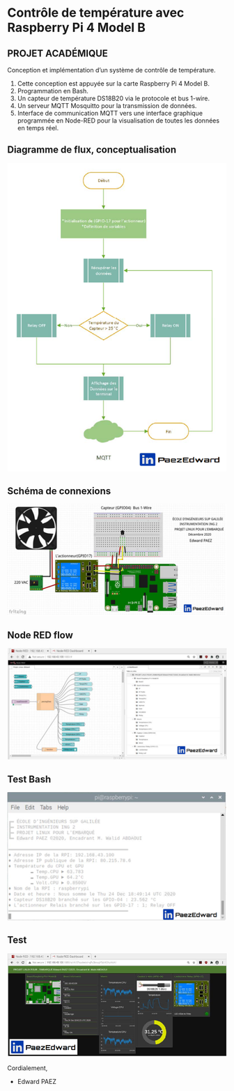 # Contrôle de température avec Raspberry Pi 4 Model B

## PROJET ACADÉMIQUE 
Conception et implémentation d’un système de contrôle de température.

1. Cette conception est appuyée sur la carte Raspberry Pi 4 Model B.
2. Programmation en Bash.
3. Un capteur de température DS18B20 via le protocole et bus 1-wire.
4. Un serveur MQTT Mosquitto pour la transmission de données.
5. Interface de communication MQTT vers une interface graphique programmée en Node-RED pour la visualisation de toutes les données en temps réel.

## Diagramme de flux, conceptualisation
![Preview](https://github.com/PaezEdward/Controle-de-temperature-Raspberry-Pi-4/blob/main/img/Diagramme%20de%20Flux.png)

## Schéma de connexions
![Preview](https://github.com/PaezEdward/Controle-de-temperature-Raspberry-Pi-4/blob/main/img/schema_electrique.png)

## Node RED flow
![Preview](https://github.com/PaezEdward/Controle-de-temperature-Raspberry-Pi-4/blob/main/img/Node_RED_flow.png)

## Test Bash
![Preview](https://github.com/PaezEdward/Controle-de-temperature-Raspberry-Pi-4/blob/main/img/Bash_ex.png)

## Test
![Preview](https://github.com/PaezEdward/Controle-de-temperature-Raspberry-Pi-4/blob/main/img/Node_RED_DashBoard.png)


Cordialement,
- Edward PAEZ
